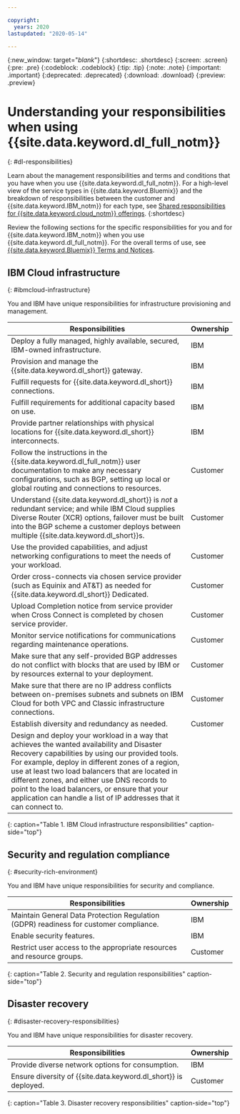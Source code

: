 ```yaml
---

copyright:
  years: 2020
lastupdated: "2020-05-14"

---
```


{:new_window: target="_blank_"}
{:shortdesc: .shortdesc}
{:screen: .screen}
{:pre: .pre}
{:codeblock: .codeblock}
{:tip: .tip}
{:note: .note}
{:important: .important}
{:deprecated: .deprecated}
{:download: .download}
{:preview: .preview}

# Understanding your responsibilities when using {{site.data.keyword.dl_full_notm}}
{: #dl-responsibilities}

Learn about the management responsibilities and terms and conditions that you have when you use {{site.data.keyword.dl_full_notm}}. For a high-level view of the service types in {{site.data.keyword.Bluemix}} and the breakdown of responsibilities between the customer and {{site.data.keyword.IBM_notm}} for each type, see [Shared responsibilities for {{site.data.keyword.cloud_notm}} offerings](/docs/overview?topic=overview-shared-responsibilities).
{:shortdesc}

Review the following sections for the specific responsibilities for you and for {{site.data.keyword.IBM_notm}} when you use {{site.data.keyword.dl_full_notm}}. For the overall terms of use, see [{{site.data.keyword.Bluemix}} Terms and Notices](/docs/overview/terms-of-use?topic=overview-terms).

## IBM Cloud infrastructure
{: #ibmcloud-infrastructure}

You and IBM have unique responsibilities for infrastructure provisioning and management.

| Responsibilities |  Ownership |
|---------------------------|------|
| Deploy a fully managed, highly available, secured, IBM-owned infrastructure. | IBM |
| Provision and manage the {{site.data.keyword.dl_short}} gateway. | IBM |
| Fulfill requests for {{site.data.keyword.dl_short}} connections. | IBM |
| Fulfill requirements for additional capacity based on use. | IBM |
| Provide partner relationships with physical locations for {{site.data.keyword.dl_short}} interconnects. | IBM |
| Follow the instructions in the {{site.data.keyword.dl_full_notm}} user documentation to make any necessary configurations, such as BGP, setting up local or global routing and connections to resources. | Customer |
| Understand {{site.data.keyword.dl_short}} is *not* a redundant service; and while IBM Cloud supplies Diverse Router (XCR) options, failover must be built into the BGP scheme a customer deploys between multiple {{site.data.keyword.dl_short}}s. | Customer|
| Use the provided capabilities, and adjust networking configurations to meet the needs of your workload. | Customer |
| Order cross-connects via chosen service provider (such as Equinix and AT&T) as needed for {{site.data.keyword.dl_short}} Dedicated. | Customer |
| Upload Completion notice from service provider when Cross Connect is completed by chosen service provider. | Customer |
| Monitor service notifications for communications regarding maintenance operations. | Customer |
| Make sure that any self-provided BGP addresses do not conflict with blocks that are used by IBM or by resources external to your deployment. | Customer |
| Make sure that there are no IP address conflicts between on-premises subnets and subnets on IBM Cloud for both VPC and Classic infrastructure connections. | Customer |
| Establish diversity and redundancy as needed. | Customer |
| Design and deploy your workload in a way that achieves the wanted availability and Disaster Recovery capabilities by using our provided tools. For example, deploy in different zones of a region, use at least two load balancers that are located in different zones, and either use DNS records to point to the load balancers, or ensure that your application can handle a list of IP addresses that it can connect to.

{: caption="Table 1. IBM Cloud infrastructure responsibilities" caption-side="top"}

## Security and regulation compliance
{: #security-rich-environment}

You and IBM have unique responsibilities for security and compliance.

| Responsibilities |  Ownership |
|---------------------------|------|
| Maintain General Data Protection Regulation (GDPR) readiness for customer compliance. | IBM |
| Enable security features. | IBM |
| Restrict user access to the appropriate resources and resource groups. | Customer |
{: caption="Table 2. Security and regulation responsibilities" caption-side="top"}

## Disaster recovery
{: #disaster-recovery-responsibilities}

You and IBM have unique responsibilities for disaster recovery.

| Responsibilities |  Ownership |
|----------|-----------------------|
| Provide diverse network options for consumption. | IBM |
| Ensure diversity of {{site.data.keyword.dl_short}} is deployed. | Customer |
{: caption="Table 3. Disaster recovery responsibilities" caption-side="top"}
